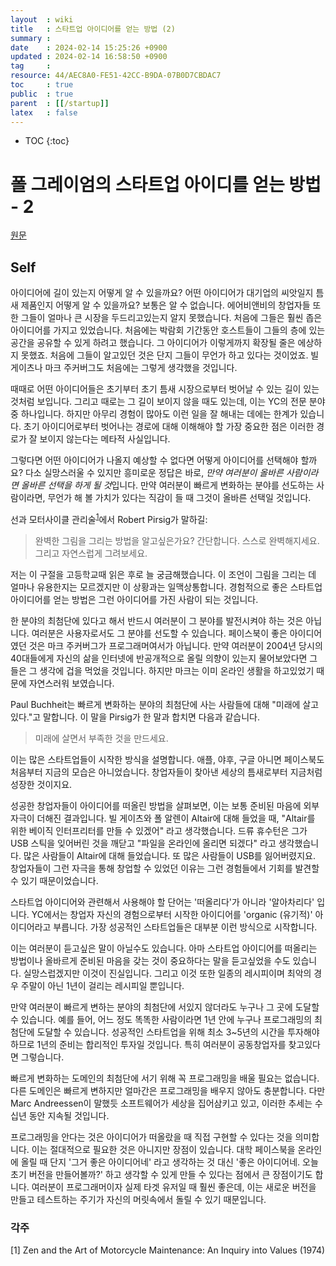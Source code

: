 ```yaml
---
layout  : wiki
title   : 스타트업 아이디어를 얻는 방법 (2) 
summary : 
date    : 2024-02-14 15:25:26 +0900
updated : 2024-02-14 16:58:50 +0900
tag     : 
resource: 44/AEC8A0-FE51-42CC-B9DA-07B0D7CBDAC7
toc     : true
public  : true
parent  : [[/startup]]
latex   : false
---
```

* TOC
{:toc}

# 폴 그레이엄의 스타트업 아이디를 얻는 방법 - 2 
[원문](https://www.paulgraham.com/startupideas.html)

## Self

아이디어에 길이 있는지 어떻게 알 수 있을까요?  어떤 아이디어가 대기업의 씨앗일지 틈새 제품인지 어떻게 알 수 있을까요? 보통은 알 수 없습니다. 에어비앤비의 창업자들 또한 그들이 얼마나 큰 시장을 두드리고있는지 알지 못했습니다. 처음에 그들은 훨씬 좁은 아이디어를 가지고 있었습니다. 처음에는 박람회 기간동안 호스트들이 그들의 층에 있는 공간을 공유할 수 있게 하려고 했습니다. 그 아이디어가 이렇게까지 확장될 줄은 에상하지 못했죠. 처음에 그들이 알고있던 것은 단지 그들이 무언가 하고 있다는 것이었죠. 빌게이츠나 마크 주커버그도 처음에는 그렇게 생각했을 것입니다.

때때로 어떤 아이디어들은 초기부터 초기 틈새 시장으로부터 벗어날 수 있는 길이 있는 것처럼 보입니다. 그리고 때로는 그 길이 보이지 않을 때도 있는데, 이는 YC의 전문 분야 중 하나입니다. 하지만 아무리 경험이 많아도 이런 일을 잘 해내는 데에는 한계가 있습니다. 초기 아이디어로부터 벗어나는 경로에 대해 이해해야 할 가장 중요한 점은 이러한 경로가 잘 보이지 않는다는 메타적 사실입니다.

그렇다면 어떤 아이디어가 나올지 예상할 수 없다면 어떻게 아이디어를 선택해야 할까요? 다소 실망스러울 수 있지만 흥미로운 정답은 바로, *만약 여러분이 올바른 사람이라면 올바른 선택을 하게 될 것*입니다. 만약 여러분이 빠르게 변화하는 분야를 선도하는 사람이라면, 무언가 해 볼 가치가 있다는 직감이 들 때 그것이 올바른 선택일 것입니다.

선과 모터사이클 관리술<sup>[1](#footnote_1)</sup>에서 Robert Pirsig가 말하길:
> 완벽한 그림을 그리는 방법을 알고싶은가요? 간단합니다. 스스로 완벽해지세요. 그리고 자연스럽게 그려보세요.

저는 이 구절을 고등학교때 읽은 후로 늘 궁금해했습니다. 이 조언이 그림을 그리는 데 얼마나 유용한지는 모르겠지만 이 상황과는 일맥상통합니다. 경험적으로 좋은 스타트업 아이디어를 얻는 방법은 그런 아이디어를 가진 사람이 되는 것입니다.

한 분야의 최첨단에 있다고 해서 반드시 여러분이 그 분야를 발전시켜야 하는 것은 아닙니다. 여러분은 사용자로서도 그 분야를 선도할 수 있습니다. 페이스북이 좋은 아이디어였던 것은 마크 주커버그가 프로그래머여서가 아닙니다. 만약 여러분이 2004년 당시의 40대들에게 자신의 삶을 인터넷에 반공개적으로 올릴 의향이 있는지 물어보았다면 그들은 그 생각에 겁을 먹었을 것입니다. 하지만 마크는 이미 온라인 생활을 하고있었기 때문에 자연스러워 보였습니다.

Paul Buchheit는 빠르게 변화하는 분야의 최첨단에 사는 사람들에 대해 "미래에 살고 있다."고 말합니다. 이 말을 Pirsig가 한 말과 합치면 다음과 같습니다.

> 미래에 살면서 부족한 것을 만드세요.

이는 많은 스타트업들이 시작한 방식을 설명합니다. 애플, 야후, 구글 아니면 페이스북도 처음부터 지금의 모습은 아니었습니다. 창업자들이 찾아낸 세상의 틈새로부터 지금처럼 성장한 것이지요.

성공한 창업자들이 아이디어를 떠올린 방법을 살펴보면, 이는 보통 준비된 마음에 외부 자극이 더해진 결과입니다. 빌 게이츠와 폴 알렌이 Altair에 대해 들었을 때, "Altair를 위한 베이직 인터프리터를 만들 수 있겠어" 라고 생각했습니다. 드류 휴수턴은 그가 USB 스틱을 잊어버린 것을 깨닫고 "파일을 온라인에 올리면 되겠다" 라고 생각했습니다. 많은 사람들이 Altair에 대해 들었습니다. 또 많은 사람들이 USB를 잃어버렸지요. 창업자들이 그런 자극을 통해 창업할 수 있었던 이유는 그런 경험들에서 기회를 발견할 수 있기 때문이었습니다.

스타트업 아이디어와 관련해서 사용해야 할 단어는 '떠올리다'가 아니라 '알아차리다' 입니다. YC에서는 창업자 자신의 경험으로부터 시작한 아이디어를 'organic (유기적)' 아이디어라고 부릅니다. 가장 성공적인 스타트업들은 대부분 이런 방식으로 시작합니다.

이는 여러분이 듣고싶은 말이 아닐수도 있습니다. 아마 스타트업 아이디어를 떠올리는 방법이나 올바르게 준비된 마음을 갖는 것이 중요하다는 말을 듣고싶었을 수도 있습니다. 실망스럽겠지만 이것이 진실입니다. 그리고 이것 또한 일종의 레시피이며 최악의 경우 주말이 아닌 1년이 걸리는 레시피일 뿐입니다.

만약 여러분이 빠르게 변하는 분야의 최첨단에 서있지 않더라도 누구나 그 곳에 도달할 수 있습니다. 예를 들어, 어느 정도 똑똑한 사람이라면 1년 안에 누구나 프로그래밍의 최첨단에 도달할 수 있습니다. 성공적인 스타트업을 위해 최소 3~5년의 시간을 투자해야 하므로 1년의 준비는 합리적인 투자일 것입니다. 특히 여러분이 공동창업자를 찾고있다면 그렇습니다.

빠르게 변화하는 도메인의 최첨단에 서기 위해 꼭 프로그래밍을 배울 필요는 없습니다. 다른 도메인은 빠르게 변하지만 얼마간은 프로그래밍을 배우지 않아도 충분합니다. 다만 Marc Andreessen이 말했듯 소프트웨어가 세상을 집어삼키고 있고, 이러한 추세는 수십년 동안 지속될 것입니다.

프로그래밍을 안다는 것은 아이디어가 떠올랐을 때 직접 구현할 수 있다는 것을 의미합니다. 이는 절대적으로 필요한 것은 아니지만 장점이 있습니다. 대학 페이스북을 온라인에 올릴 때 단지 '그거 좋은 아이디어네' 라고 생각하는 것 대신 '좋은 아이디어네. 오늘 초기 버전을 만들어볼까?' 하고 생각할 수 있게 만들 수 있다는 점에서 큰 장점이기도 합니다. 여러분이 프로그래머이자 실제 타겟 유저일 때 훨씬 좋은데, 이는 새로운 버전을 만들고 테스트하는 주기가 자신의 머릿속에서 돌릴 수 있기 때문입니다.

### 각주 
<a name="footnote_1">[1]</a> Zen and the Art of Motorcycle Maintenance: An Inquiry into Values (1974)

